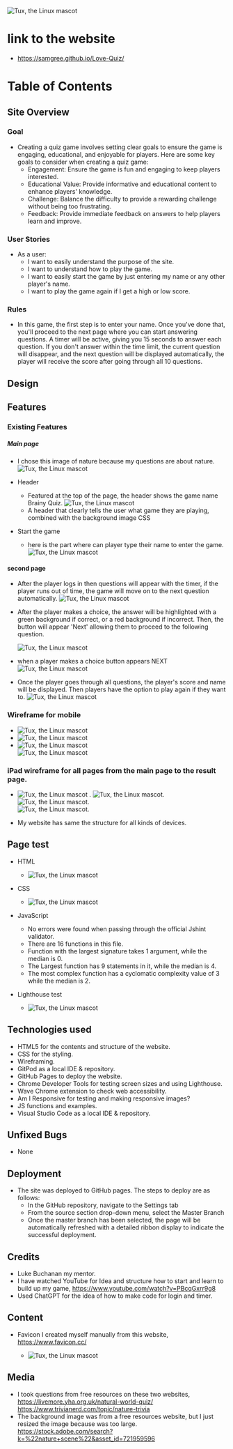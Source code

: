 ![Tux, the Linux mascot](/assets/images/ami.responsive.png)


# link to the website
 - <https://samgree.github.io/Love-Quiz/>

# Table of Contents  

## Site Overview
### Goal
 - Creating a quiz game involves setting clear goals to ensure the game is engaging, educational, and enjoyable for players. 
   Here are some key goals to consider when creating a quiz game:
   - Engagement: Ensure the game is fun and engaging to keep players interested.
   - Educational Value: Provide informative and educational content to enhance players' knowledge.
   - Challenge: Balance the difficulty to provide a rewarding challenge without being too frustrating.
   - Feedback: Provide immediate feedback on answers to help players learn and improve.

### User Stories
- As a user:
   - I want to easily understand the purpose of the site.
   - I want to understand how to play the game.
   - I want to easily start the game by just entering my name or any other player's name.
   - I want to play the game again if I get a high or low score.
 
   
 ### Rules
  - In this game, the first step is to enter your name. Once you've done that, you'll proceed to the next page where you can start answering questions. A timer will be active, giving you 15 seconds to answer each question. If you don't answer within the time limit, the current question will disappear, and the next question will be displayed automatically, the player will receive the score after going through all 10 questions.
 
## Design
## Features
### Existing Features
##### Main page
 - I chose this image of nature because my questions are about nature.
    ![Tux, the Linux mascot](/assets/images/my.resize.img.jpg)

- Header
    - Featured at the top of the page, the header shows the game name Brainy Quiz.
    ![Tux, the Linux mascot](/assets/images/brainy.quiz.png)
    - A header that clearly tells the user what game they are playing, combined with the background image CSS
- Start the game
    - here is the part where can player type their name to enter the game.
    ![Tux, the Linux mascot](/assets/images/login.now.png)

#### second page
   - After the player logs in then questions will appear with the timer, if the player runs out of time, the game will move on to the next question automatically.
    ![Tux, the Linux mascot](/assets/images/countdown.png)
   
   - After the player makes a choice, the answer will be highlighted with a green background if correct, or a red background if incorrect. Then, the button will appear 'Next' allowing them to proceed to the following question.
    
     ![Tux, the Linux mascot](/assets/images/wronganswer.screenshot.png) 
   - when a player makes a choice button appears NEXT
     ![Tux, the Linux mascot](/assets/images/button.screenshot.png) 

  - Once the player goes through all questions, the player's score and name will be displayed. Then players have the option to play again if they want to.
    ![Tux, the Linux mascot](/assets/images/final.png) 

### Wireframe for mobile 
   - ![Tux, the Linux mascot](/assets/images/brainy.quiz.mobile.png) 
   - ![Tux, the Linux mascot](/assets/images/timer.png)
   - ![Tux, the Linux mascot](/assets/images/wireframe.q.s.mobile.png)  
     ![Tux, the Linux mascot](/assets/images/result.wireframe.mobile.png) 

### iPad wireframe for all pages from the main page to the result page. 
   - ![Tux, the Linux mascot](/assets/images/brainy.ipad.png) . 
   ![Tux, the Linux mascot](/assets/images/ipad.last.png).
   ![Tux, the Linux mascot](/assets/images/ipad.select.png).  
   ![Tux, the Linux mascot](/assets/images/ipad.result.png).

- My website has same the structure for all kinds of devices.
    

 ## Page test
 - HTML 
     - ![Tux, the Linux mascot](/assets/images/html.validator-screenshot%20.png)
- CSS 
   
    - ![Tux, the Linux mascot](/assets/images/css.validator.screenshot.png)
- JavaScript
    - No errors were found when passing through the official Jshint validator.
    - There are 16 functions in this file.                      
    - Function with the largest signature takes 1 argument, while the median is 0.
    - The Largest function has 9 statements in it, while the median is 4.
    - The most complex function has a cyclomatic complexity value of 3 while the median is 2.

- Lighthouse test

  - ![Tux, the Linux mascot](/assets/images/lighthouse.final.png)

## Technologies used

   - HTML5 for the contents and structure of the website.
   - CSS for the styling.
   - Wireframing.
   - GitPod as a local IDE & repository.
   - GitHub Pages to deploy the website.
   - Chrome Developer Tools for testing screen sizes and using 
    Lighthouse.
   - Wave Chrome extension to check web accessibility.
   - Am I Responsive for testing and making responsive images?
   - JS functions and examples.
   - Visual Studio Code as a local IDE & repository.     

    
 ## Unfixed Bugs
 - None

 ## Deployment
    
- The site was deployed to GitHub pages. The steps to deploy are as follows:
  - In the GitHub repository, navigate to the Settings tab
  - From the source section drop-down menu, select the Master Branch
  - Once the master branch has been selected, the page will be automatically refreshed with a detailed ribbon display to indicate the successful deployment.

 ## Credits
  - Luke Buchanan my mentor.
  - I have watched YouTube for Idea and structure how to  start and learn to build up my game,
  <https://www.youtube.com/watch?v=PBcqGxrr9g8>
  - Used ChatGPT for the idea of how to make code for login and timer.
  ## Content
  - Favicon I created myself manually from this website, 
    <https://www.favicon.cc/>
   
    - ![Tux, the Linux mascot](/assets/images/favicon.png)
  
  ## Media
  - I took questions from free resources on these two websites, <https://livemore.yha.org.uk/natural-world-quiz/> 
  <https://www.trivianerd.com/topic/nature-trivia>
  - The background image was from a free resources website, but I just resized the image because was too large. 
  <https://stock.adobe.com/search?k=%22nature+scene%22&asset_id=721959596>